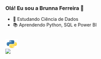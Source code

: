### Olá! Eu sou a Brunna Ferreira 👋
- 🎲 Estudando Ciência de Dados
- 📚 Aprendendo Python, SQL e Power BI

 </div>
  <div style="display: inline_block"><br>
  <img align="center" alt="Brunna-Python" height="30" width="40" src="https://raw.githubusercontent.com/devicons/devicon/master/icons/python/python-original.svg">
 </div>
  
  </div>
  <a href="https://www.linkedin.com/in/brunna-da-silva-ferreira-b0481543/" target="_blank"><img src="https://img.shields.io/badge/-LinkedIn-%230077B5?style=for-the-badge&logo=linkedin&logoColor=white" target="_blank"></a> 
  </div>
